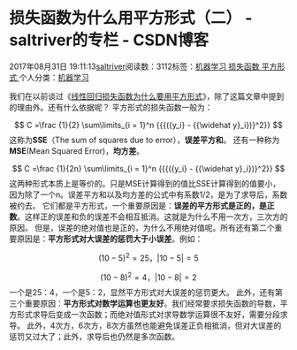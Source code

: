 
# 损失函数为什么用平方形式（二） - saltriver的专栏 - CSDN博客


2017年08月31日 19:11:13[saltriver](https://me.csdn.net/saltriver)阅读数：3112标签：[机器学习																](https://so.csdn.net/so/search/s.do?q=机器学习&t=blog)[损失函数																](https://so.csdn.net/so/search/s.do?q=损失函数&t=blog)[平方形式																](https://so.csdn.net/so/search/s.do?q=平方形式&t=blog)[
							](https://so.csdn.net/so/search/s.do?q=损失函数&t=blog)[
																					](https://so.csdn.net/so/search/s.do?q=机器学习&t=blog)个人分类：[机器学习																](https://blog.csdn.net/saltriver/article/category/6399667)
[
																								](https://so.csdn.net/so/search/s.do?q=机器学习&t=blog)


我们在以前谈过《[线性回归损失函数为什么要用平方形式](http://blog.csdn.net/saltriver/article/details/57544704)》，除了这篇文章中提到的理由外。还有什么依据呢？
平方形式的损失函数一般为：

$$
C =\frac {1}{2} \sum\limits_{i = 1}^n {{{({y_i} - {{\widehat y}_i})}^2}}
$$
这称为**SSE**（The sum of squares due to error），**误差平方和**。
还有一种称为**MSE**(Mean  Squared Error)，**均方差**。

$$
C =\frac {1}{2n} \sum\limits_{i = 1}^n {{{({y_i} - {{\widehat y}_i})}^2}}
$$
这两种形式本质上是等价的。只是MSE计算得到的值比SSE计算得到的值要小，因为除了一个n。误差平方和以及均方差的公式中有系数1/2，是为了求导后，系数被约去。
它们都是平方形式，一个重要原因是：**误差的平方形式是正的，是正数**。这样正的误差和负的误差不会相互抵消。这就是为什么不用一次方，三次方的原因。
但是，误差的绝对值也是正的，为什么不用绝对值呢。所有还有第二个重要原因是：**平方形式对大误差的惩罚大于小误差**。例如：

$$
(10-5)^2=25，|10-5|=5
$$

$$
(10-8)^2=4，|10-8|=2
$$
一个是25：4，一个是5：2，显然平方形式对大误差的惩罚更大。
此外，还有第三个重要原因：**平方形式对数学运算也更友好**。我们经常要求损失函数的导数，平方形式求导后变成一次函数；而绝对值形式对求导数学运算很不友好，需要分段求导。
此外，4次方，6次方，8次方虽然也能避免误差正负相抵消，但对大误差的惩罚又过大了；此外，求导后也仍然是多次函数。

